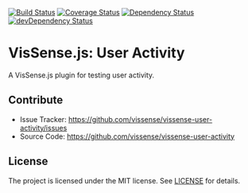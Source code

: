 [![Build Status](https://api.travis-ci.org/vissense/vissense-user-activity.png?branch=master)](https://travis-ci.org/vissense/vissense-user-activity)
[![Coverage Status](https://coveralls.io/repos/vissense/vissense-user-activity/badge.png?branch=master)](https://coveralls.io/r/vissense/vissense-user-activity?branch=master)
[![Dependency Status](https://david-dm.org/vissense/vissense-user-activity.svg)](https://david-dm.org/vissense/vissense-user-activity)
[![devDependency Status](https://david-dm.org/vissense/vissense-user-activity/dev-status.svg)](https://david-dm.org/vissense/vissense-user-activity#info=devDependencies)

VisSense.js: User Activity
====

A VisSense.js plugin for testing user activity.


Contribute
------------

- Issue Tracker: https://github.com/vissense/vissense-user-activity/issues
- Source Code: https://github.com/vissense/vissense-user-activity

License
-------

The project is licensed under the MIT license. See
[LICENSE](https://github.com/vissense/user-activity/blob/master/LICENSE) for details.
